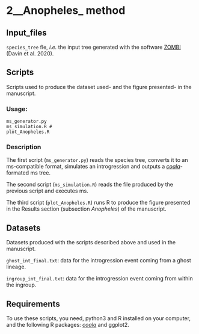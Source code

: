 # 2__Anopheles_ method

## Input_files

`species_tree` fle, _i.e._ the input tree generated with the software [ZOMBI](https://github.com/AADavin/Zombi) (Davin et al. 2020).
  
## Scripts

Scripts used to produce the dataset used- and the figure presented- in the manuscript. 


### Usage:
```shell
ms_generator.py 
ms_simulation.R #
plot_Anopheles.R
```

### Description
The first script (`ms_generator.py`) reads the species tree, converts it to an ms-compatible format, simulates an introgression and outputs a [_coala_](https://github.com/statgenlmu/coala)-formated ms tree. 

The second script (`ms_simulation.R`) reads the file produced by the previous script and executes ms. 

The third script (`plot_Anopheles.R`) runs R to produce the figure presented in the Results section (subsection _Anopheles_) of the manuscript.

## Datasets

Datasets produced with the scripts described above and used in the manuscript.

`ghost_int_final.txt`: data for the introgression event coming from a ghost lineage.

`ingroup_int_final.txt`: data for the introgression event coming from within the ingroup.

## Requirements

To use these scripts, you need, python3 and R installed on your computer, and the following R packages: [_coala_](https://github.com/statgenlmu/coala) and ggplot2.

